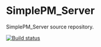 # SimplePM_Server
SimplePM_Server source repository.

[![Build status](https://ci.appveyor.com/api/projects/status/35hk5hpsn70j6vq0?svg=true)](https://ci.appveyor.com/project/sirkadirov/simplepm-server)
